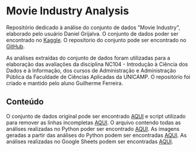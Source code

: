 # Movie Industry Analysis
Repositório dedicado à análise do conjunto de dados "Movie Industry", elaborado pelo usuário Daniel Grijalva.
O conjunto de dados poder ser encontrado no [Kaggle](https://www.kaggle.com/datasets/danielgrijalvas/movies).
O reposítorio do conjunto pode ser encontrado no [GitHub](https://github.com/danielgrijalva/movie-stats).

As análises extraídas do conjunto de dados foram utilizadas para a elaboração das avaliações da disciplina NC104 - Introdução à Ciência dos Dados e à Informação, dos cursos de Administração e Administração Pública da Faculdade de Ciências Aplicadas da UNICAMP. O repositório foi criado e mantido pelo aluno Guilherme Ferreira.

## Conteúdo
O conjunto de dados original pode ser encontrado [AQUI](A) e script utilizado para remover as linhas incompletas [AQUI](https://github.com/guicns/movie-industry-analysis/tree/main/1.%20Originais%20e%20Script).
O arquivo contendo todas as análises realizadas no Python poder ser encontrado [AQUI](https://github.com/guicns/movie-industry-analysis/blob/main/2.%20An%C3%A1lise%20Python/movies_python_analysis.ipynb).
As imagens geradas a partir das análises do Python podem ser encontradas [AQUI](https://github.com/guicns/movie-industry-analysis/tree/main/3.%20Produtos%20e%20Google%20Sheet/Produtos).
As análises realizadas no Google Sheets podem ser encontradas [AQUI](https://github.com/guicns/movie-industry-analysis/blob/main/3.%20Produtos%20e%20Google%20Sheet/Sheets_analisys.ods).